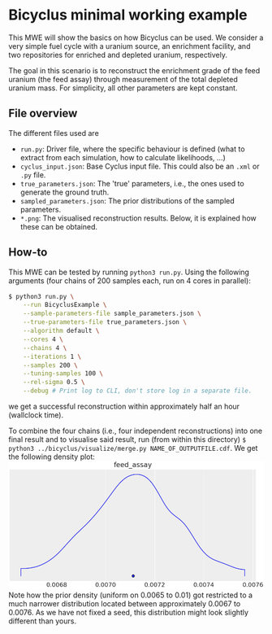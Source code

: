 # Bicyclus minimal working example
This MWE will show the basics on how Bicyclus can be used.
We consider a very simple fuel cycle with a uranium source, an enrichment
facility, and two repositories for enriched and depleted uranium, respectively.

The goal in this scenario is to reconstruct the enrichment grade of the feed
uranium (the feed assay) through measurement of the total depleted uranium mass.
For simplicity, all other parameters are kept constant.

## File overview
The different files used are
- `run.py`: Driver file, where the specific behaviour is defined (what to
  extract from each simulation, how to calculate likelihoods, ...)
- `cyclus_input.json`: Base Cyclus input file.
  This could also be an `.xml` or `.py` file.
- `true_parameters.json`: The 'true' parameters, i.e., the ones used to generate
  the ground truth.
- `sampled_parameters.json`: The prior distributions of the sampled parameters.
- `*.png`: The visualised reconstruction results. Below, it is explained how
  these can be obtained.

## How-to
This MWE can be tested by running `python3 run.py`.
Using the following arguments (four chains of 200 samples each, run on 4
cores in parallel):
```bash
$ python3 run.py \
    --run BicyclusExample \
    --sample-parameters-file sample_parameters.json \
    --true-parameters-file true_parameters.json \
    --algorithm default \
    --cores 4 \
    --chains 4 \
    --iterations 1 \
    --samples 200 \
    --tuning-samples 100 \
    --rel-sigma 0.5 \
    --debug # Print log to CLI, don't store log in a separate file.
```
we get a successful reconstruction within approximately half an hour (wallclock
time).

To combine the four chains (i.e., four independent reconstructions) into one
final result and to visualise said result, run (from within this directory)
`$ python3 ../bicyclus/visualize/merge.py NAME_OF_OUTPUTFILE.cdf`.
We get the following density plot:
![Plot of the posterior feed assay probability density](plot_merge_density.png)
Note how the prior density (uniform on 0.0065 to 0.01) got restricted to a much
narrower distribution located between approximately 0.0067 to 0.0076.
As we have not fixed a seed, this distribution might look slightly different
than yours.
